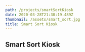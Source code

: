 ```yaml
---
path: /projects/smartSortKiosk
date: 2020-03-28T21:30:19.489Z
thumbnail: /assets/smart_sort.jpg
title: Smart Sort Kiosk
---
```

## Smart Sort Kiosk